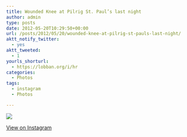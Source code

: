 ```yaml
---
title: Wounded Knee at Pilrig St. Paul’s last night
author: admin
type: posts
date: 2012-05-20T10:29:50+00:00
url: /posts/2012/05/20/wounded-knee-at-pilrig-st-pauls-last-night/
aktt_notify_twitter:
  - yes
aktt_tweeted:
  - 1
yourls_shorturl:
  - https://lobban.org/i/hr
categories:
  - Photos
tags:
  - instagram
  - Photos

---
```

![][1]

[View on Instagram][2]

 [1]: https://lobban.org/wp-content/uploads/HLIC/0045a486b39fc0c960dc934f73c42a9b.jpg
 [2]: http://instagr.am/p/K2E_NjKlsd/